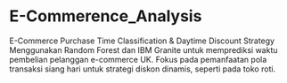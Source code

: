 # E-Commerence_Analysis
E-Commerce Purchase Time Classification &amp; Daytime Discount Strategy Menggunakan Random Forest dan IBM Granite untuk memprediksi waktu pembelian pelanggan e-commerce UK. Fokus pada pemanfaatan pola transaksi siang hari untuk strategi diskon dinamis, seperti pada toko roti.
